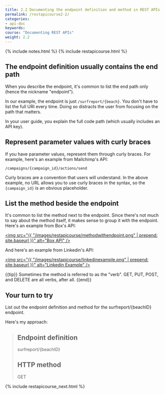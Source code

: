 ```yaml
---
title: 2.2 Documenting the endpoint definition and method in REST APIs
permalink: /restapicourse2-2/
categories:
- api-doc
keywords: 
course: "Documenting REST APIs"
weight: 2.2
---
```

{% include notes.html %}
{% include restapicourse.html %}

## The endpoint definition usually contains the end path

When you describe the endpoint, it's common to list the end path only (hence the nickname "endpoint"). 

In our example, the endpoint is just `/surfreport/{beach}`. You don't have to list the full URI every time. Doing so distracts the user from focusing on the path that matters.

In your user guide, you explain the full code path (which usually includes an API key).

## Represent parameter values with curly braces

If you have parameter values, represent them through curly braces. For example, here's an example from Mailchimp's API: 

```
/campaigns/{campaign_id}/actions/send
```

Curly braces are a convention that users will understand. In the above example, no URL allows you to use curly braces in the syntax, so the `{campaign_id}` is an obvious placeholder. 

## List the method beside the endpoint

It's common to list the method next to the endpoint. Since there's not much to say about the method itself, it makes sense to group it with the endpoint. Here's an example from Box's API:

<a href="https://box-content.readme.io/#comment-object"><img src="{{ "/images/restapicourse/methodwithendpoint.png" | prepend: site.baseurl }}" alt="Box API" /></a>

And here's an example from Linkedin's API:

<a href="https://developer.linkedin.com/docs/rest-api"><img src="{{ "/images/restapicourse/linkedinexample.png" | prepend: site.baseurl }}" alt="Linkedin Example" /></a>

{{tip}} Sometimes the method is referred to as the "verb". GET, PUT, POST, and DELETE are all verbs, after all. {{end}}

## Your turn to try

List out the endpoint definition and method for the surfreport/{beachID} endpoint.

Here's my approach:

>## Endpoint definition
>
>surfreport/{beachID}
>
>## HTTP method
>
>GET

{% include restapicourse_next.html %}



